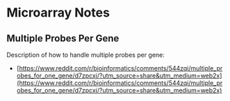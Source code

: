 # Microarray Notes

## Multiple Probes Per Gene
Description of how to handle multiple probes per gene:

* [https://www.reddit.com/r/bioinformatics/comments/544zqi/multiple_probes_for_one_gene/d7zpcxj/?utm_source=share&utm_medium=web2x](https://www.reddit.com/r/bioinformatics/comments/544zqi/multiple_probes_for_one_gene/d7zpcxj/?utm_source=share&utm_medium=web2x)
